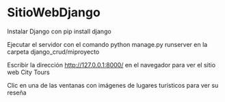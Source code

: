 # SitioWebDjango
Instalar Django con pip install django

Ejecutar el servidor con el comando python manage.py runserver en la carpeta django_crud/miproyecto

Escribir la dirección http://127.0.0.1:8000/ en el navegador para ver el sitio web City Tours

Clic en una de las ventanas con imágenes de lugares turísticos para ver su reseña
